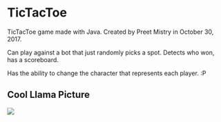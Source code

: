 # TicTacToe
TicTacToe game made with Java.
Created by Preet Mistry in October 30, 2017.

Can play against a bot that just randomly picks a spot.
Detects who won, has a scoreboard.

Has the ability to change the character that represents each player. :P

## Cool Llama Picture

<img src="https://yt3.ggpht.com/-WOwzQN9gYbw/AAAAAAAAAAI/AAAAAAAAAAA/B_lwQlVpjCw/s900-c-k-no-mo-rj-c0xffffff/photo.jpg" />
